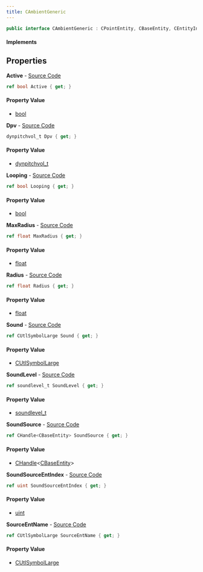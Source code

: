 ```yaml
---
title: CAmbientGeneric
---
```


```csharp
public interface CAmbientGeneric : CPointEntity, CBaseEntity, CEntityInstance, ISchemaClass<CEntityInstance>, ISchemaClass<CBaseEntity>, ISchemaClass<CPointEntity>, ISchemaClass<CAmbientGeneric>, ISchemaField, ISchemaClass, INativeHandle
```

#### Implements

## Properties

**Active** - [Source Code](https://github.com/swiftly-solution/swiftlys2/blob/master/managed/src/SwiftlyS2.Generated/Schemas/Interfaces/CAmbientGeneric.cs#L24)

```csharp
ref bool Active { get; }
```

#### Property Value

- [bool](https://learn.microsoft.com/dotnet/api/system.boolean)

**Dpv** - [Source Code](https://github.com/swiftly-solution/swiftlys2/blob/master/managed/src/SwiftlyS2.Generated/Schemas/Interfaces/CAmbientGeneric.cs#L22)

```csharp
dynpitchvol_t Dpv { get; }
```

#### Property Value

- [dynpitchvol_t](/docs/api/shared/schemadefinitions/dynpitchvol_t)

**Looping** - [Source Code](https://github.com/swiftly-solution/swiftlys2/blob/master/managed/src/SwiftlyS2.Generated/Schemas/Interfaces/CAmbientGeneric.cs#L26)

```csharp
ref bool Looping { get; }
```

#### Property Value

- [bool](https://learn.microsoft.com/dotnet/api/system.boolean)

**MaxRadius** - [Source Code](https://github.com/swiftly-solution/swiftlys2/blob/master/managed/src/SwiftlyS2.Generated/Schemas/Interfaces/CAmbientGeneric.cs#L18)

```csharp
ref float MaxRadius { get; }
```

#### Property Value

- [float](https://learn.microsoft.com/dotnet/api/system.single)

**Radius** - [Source Code](https://github.com/swiftly-solution/swiftlys2/blob/master/managed/src/SwiftlyS2.Generated/Schemas/Interfaces/CAmbientGeneric.cs#L16)

```csharp
ref float Radius { get; }
```

#### Property Value

- [float](https://learn.microsoft.com/dotnet/api/system.single)

**Sound** - [Source Code](https://github.com/swiftly-solution/swiftlys2/blob/master/managed/src/SwiftlyS2.Generated/Schemas/Interfaces/CAmbientGeneric.cs#L28)

```csharp
ref CUtlSymbolLarge Sound { get; }
```

#### Property Value

- [CUtlSymbolLarge](/docs/api/shared/natives/cutlsymbollarge)

**SoundLevel** - [Source Code](https://github.com/swiftly-solution/swiftlys2/blob/master/managed/src/SwiftlyS2.Generated/Schemas/Interfaces/CAmbientGeneric.cs#L20)

```csharp
ref soundlevel_t SoundLevel { get; }
```

#### Property Value

- [soundlevel_t](/docs/api/shared/schemadefinitions/soundlevel_t)

**SoundSource** - [Source Code](https://github.com/swiftly-solution/swiftlys2/blob/master/managed/src/SwiftlyS2.Generated/Schemas/Interfaces/CAmbientGeneric.cs#L32)

```csharp
ref CHandle<CBaseEntity> SoundSource { get; }
```

#### Property Value

- [CHandle](/docs/api/shared/natives/chandle-1)<[CBaseEntity](/docs/api/shared/schemadefinitions/cbaseentity)>

**SoundSourceEntIndex** - [Source Code](https://github.com/swiftly-solution/swiftlys2/blob/master/managed/src/SwiftlyS2.Generated/Schemas/Interfaces/CAmbientGeneric.cs#L34)

```csharp
ref uint SoundSourceEntIndex { get; }
```

#### Property Value

- [uint](https://learn.microsoft.com/dotnet/api/system.uint32)

**SourceEntName** - [Source Code](https://github.com/swiftly-solution/swiftlys2/blob/master/managed/src/SwiftlyS2.Generated/Schemas/Interfaces/CAmbientGeneric.cs#L30)

```csharp
ref CUtlSymbolLarge SourceEntName { get; }
```

#### Property Value

- [CUtlSymbolLarge](/docs/api/shared/natives/cutlsymbollarge)

